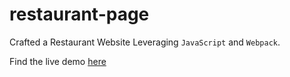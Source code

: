 # restaurant-page

Crafted a Restaurant Website Leveraging `JavaScript` and `Webpack`.

Find the live demo [here](https://harshalshirote2002.github.io/restaurant-page/)
